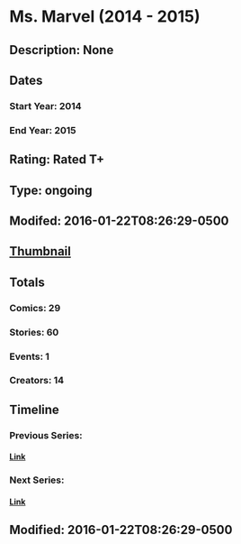 # Ms. Marvel (2014 - 2015)
## Description: None
## Dates
### Start Year: 2014
### End Year: 2015
## Rating: Rated T+
## Type: ongoing
## Modifed: 2016-01-22T08:26:29-0500
## [Thumbnail](http://i.annihil.us/u/prod/marvel/i/mg/6/03/5448075302b7f.jpg)
## Totals
### Comics: 29
### Stories: 60
### Events: 1
### Creators: 14
## Timeline
### Previous Series: 
#### [Link]()
### Next Series: 
#### [Link]()
## Modified: 2016-01-22T08:26:29-0500